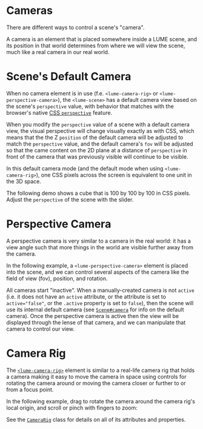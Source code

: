 # Cameras

There are different ways to control a scene's "camera".

A camera is an element that is placed somewhere inside a LUME scene, and its
position in that world determines from where we will view the scene, much like a
real camera in our real world.

# Scene's Default Camera

When no camera element is in use (f.e. `<lume-camera-rig>` or
`<lume-perspective-camera>`), the `<lume-scene>` has a default camera view based
on the scene's `perspective` value, with behavior that matches with the
browser's native [CSS
`perspective`](https://developer.mozilla.org/en-US/docs/Web/CSS/perspective)
feature.

When you modify the `perspective` value of a scene with a default camera view,
the visual perspective will change visually exactly as with CSS, which means
that the the Z `position` of the default camera will be adjusted to match the
`perspective` value, and the default camera's `fov` will be adjusted so that the
came content on the 2D plane at a distance of `perspective` in front of the
camera that was previously visible will continue to be visible.

In this default camera mode (and the default mode when using
`<lume-camera-rig>`), one CSS pixels across the screen is equivalent to one unit
in the 3D space.

The following demo shows a cube that is 100 by 100 by 100 in CSS pixels. Adjust
the `perspective` of the scene with the slider.

<!-- TODO better explanation and multiple demos to introduce the concepts piece by piece. -->

<live-code src="./default-camera.html"></live-code>

# Perspective Camera

A perspective camera is very similar to a camera in the real world: it has a
view angle such that more things in the world are visible further away from the
camera.

In the following example, a `<lume-perspective-camera>` element is placed into
the scene, and we can control several aspects of the camera like the field of
view (fov), position, and rotation.

All cameras start "inactive". When a manually-created camera is not `active`
(i.e. it does not have an `active` attribute, or the attribute is set to
`active="false"`, or the `.active` property is set to `false`), then the scene
will use its internal default camera (see
[`Scene#camera`](../api/core/Scene#camera) for info on the default camera). Once
the perspective camera is active then the view will be displayed through the
lense of that camera, and we can manipulate that camera to control our view.

<live-code id="cameraExample"></live-code>

# Camera Rig

The [`<lume-camera-rig>`](../api/cameras/CameraRig) element is similar to a
real-life camera rig that holds a camera making it easy to move the camera in space using controls for rotating
the camera around or moving the camera closer or further to or from a focus point.

In the following example, drag to rotate the camera around the camera rig's
local origin, and scroll or pinch with fingers to zoom:

<live-code id="rigExample"></live-code>

<script>
  cameraExample.content = perspectiveCameraExample
  rigExample.content = cameraRigExample
</script>

See the [`CameraRig`](../api/cameras/CameraRig) class for details on all of its
attributes and properties.
